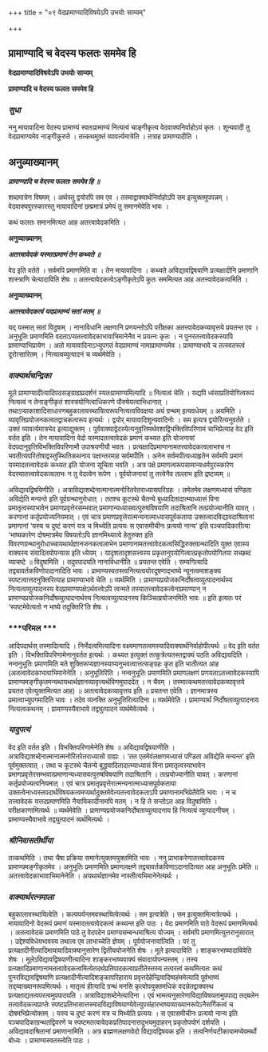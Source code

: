 +++
title = "०९ वेदप्रामाण्यादिविषयेऽपि उभयोः साम्यम्"

+++


## प्रामाण्यादि च वेदस्य फलतः सममेव हि

**वेदप्रामाण्यादिविषयेऽपि उभयोः साम्यम्**

**प्रामाण्यादि च वेदस्य फलतः सममेव हि**

### ***सुधा***

ननु मायावादिना वेदस्य प्रामाण्यं स्वतःप्रामाण्यं नित्यत्वं चाङ्गीकृत्य वेदवाक्यनिर्वाहोऽयं कृतः । शून्यवादी तु वेदप्रामाण्यमेव नाङ्गीकुरुते । तत्कथमुक्तं व्यावर्त्यमात्रेति । तत्राह प्रामाण्यादीति ।

## **अनुव्याख्यानम्**

***प्रामाण्यादि च वेदस्य फलतः सममेव हि ॥***

शब्दमात्रेण विषमम् । अर्थस्तु द्वयोरपि सम एव । तस्माद्वाक्यार्थनिर्वाहोऽपि सम इत्युक्तमुपपन्नम् । वेदवाक्यपुरस्कारस्तु मायावादिनां छद्ममात्रं प्रमेयं तु समानमेवेति भावः ।

कथं फलतः समानमित्यत आह अतत्त्वावेदकमिति ।

**अनुव्याख्यानम्**

***अतत्त्वावेदकं यस्मात्प्रमाणं तेन कथ्यते ॥***

वेद इति वर्तते । सर्वमपि प्रमाणमिति वा । तेन मायावादिना । कथ्यते अविद्यावद्विषयाणि प्रत्यक्षादीनि प्रमाणानि शास्त्राणि चेत्यादाविति शेषः ॥ अतत्त्वावेदकत्वेऽङ्गीकृतेऽपि कुतः सममित्यत आह अतत्त्वावेदकत्वमिति ।

**अनुव्याख्यानम्**

***अतत्त्वावेदकत्वं यदप्रामाण्यं सतां मतम् ॥***

यद् यस्मात् सतां विदुषाम् । नानाविधानि लक्षणानि प्रणयन्तोऽपि परीक्षका अतत्त्वावेदकव्यावृत्तये प्रयतन्त एव । अनुभूतिः प्रमाणमिति वदताऽप्यतत्त्वावेदकाभावाभिमानेनैव न प्रयत्नः कृतः । न पुनरतत्त्वावेदकस्यापि प्रामाण्याभिप्रायेण । अतो मायावादिनाऽभ्युपगतं वेदप्रामाण्यं नामाप्रामाण्यमेव । प्रामाण्याभावे च तत्स्वतस्त्वं दूरोत्सारितम् । नित्यत्वव्युत्पादनं च व्यर्थमेवेति ।

### ***वाक्यार्थचन्द्रिका***

मूले प्रामाण्यादीत्यादिपदसङ्ग्राह्यप्रदर्शनं स्यतःप्रामाण्यमित्यादि ॥ नित्यत्वं चेति । यद्यपि ध्वंसाप्रतियोगित्वरूपं नित्यत्वं न तेनाङ्गीकृतं शास्त्रयोनित्वाधिकरणे पौरुषेयत्वाभिधानात् । तथाऽप्याकाशादिसाधारणबहुकालावस्थायित्वरूपनित्यत्वविवक्षया अयं ग्रन्थम् इत्यवधेयम् ॥ अयमिति । व्यावृत्तिप्रयोजनकत्वतद्वाचकत्वरूप इत्यर्थः । द्वयोर् मायावादिशून्यवादिनोः । सम इत्यत्र द्वयोरित्यनुवर्तते । उक्तं व्यावर्त्यमात्रभेद इत्याद्युक्तम् । पूर्ववाक्याद्वेदस्येत्यनुवृत्तिमर्थवशाद्विभक्तिविपरिणामं चाभिप्रेत्याह वेद इति वर्तत इति । तेन मायावादिना वेदो यस्मादतत्त्वावेदकं प्रमाणं कथ्यत इति योजनायां वेदपदानुवृत्तिविभक्तिविपरिणामौ उपाश्रयणीयौ भवतः । प्रत्यक्षादिप्रमाणानामतत्त्वावेदकत्वलाभश्च न भवतीत्यपरितोषाद्वस्तुस्थितिकथनाय पक्षान्तरमाह सर्वमपीति । अनेन सर्वमपीत्यध्याहृतेन सर्वमपि प्रमाणं यस्मादतत्त्वावेदकं कथ्यत इति योजना सूचिता भवति । अत्र पक्षे प्रमाणत्वरूपसामान्यधर्मपुरस्कारेण वेदस्यातत्त्वावेदकत्वलाभः न तु वेदत्वेन रूपेण । पूर्वयोजनायां तु तत्त्वेनैव तल्लाभ इति द्रष्टव्यम् ॥

अविद्यावद्विषयिणीति । अत्राविद्याशब्देनात्मानात्मनोरितरेतराध्यासपरिग्रहः । तमेतमेव लक्षणमध्यासं पण्डिता अविद्येति मन्यन्ते इति पूर्वग्रन्थानुरोधात् । ततश्च कूटस्थे चैतन्ये बुध्यादितादात्म्याध्यासं विना प्रमातृत्वस्याभावेन प्रमाणप्रवृत्तेरसम्भवात् प्रमाणान्यध्यासवत्पुरुषविषयाणि तदाश्रितानि तत्प्रयोज्यानीति यावत् । करणानां कर्तृप्रयोज्यनियमात् । एवं चात्र प्रमाणप्रवृत्तेरात्मन्यनात्माध्यासपूर्वकताया उक्तत्वादविद्यावदाश्रितानां प्रमाणानां ‘यस्य च दुष्टं करणं यत्र च मिथ्येति प्रत्ययः स एवासमीचीनः प्रत्ययो नान्य’ इति पञ्चपादिकारीत्या ‘भाष्यकारेण दोषमात्रमेव विषयतोऽपि ज्ञानमिथ्यात्वे हेतुरुक्त इति विवरणग्रन्थानुरोधाच्चायथार्थज्ञानजनकत्वलाभेन प्रमाणानामतत्त्वावेदकत्वसिद्धिरुक्तग्रन्थादिति युक्त एवास्य वाक्यस्य संवादितयोपन्यास इति ध्येयम् । यादृशतादृशसत्त्वस्य प्रकृतानुपयोगित्वात्प्रकृतोपयोगितया सच्छब्दं व्याचष्टे ॥ विदुषामिति । तदुपपादयति नानाविधानीति ॥ प्रयतन्त एवेति । सम्यगित्यादि तद्व्यावर्तकविणोपादानादिति भावः । प्रामाण्यस्वतस्त्वनित्यत्वयोरदूषणाद्भाष्ये न्यूनत्वमाशङ्क्य स्पष्टत्वात्तदनुक्तिरित्याह प्रामाण्याभावे चेति ॥ व्यर्थमिति । प्रामाण्यप्रयोजकनिर्दोषत्वव्युत्पादनार्थस्य नित्यत्वव्युत्पादनस्य वेदप्रामाण्यपक्षेऽर्थवत्त्वेऽपि त्वन्मते तस्यातत्त्वावेदकत्वेनाप्रमाण्यान् न प्रामाण्यप्रयोजकनिर्दोषव्युत्पादनार्थस्य नित्यत्वव्युत्पादनस्य किञ्चित्प्रयोजनमिति भावः ॥ इति इत्यतः परं ‘स्पष्टमेवेत्यतो न भाष्ये तदुक्तिरि’ति शेषः ।

### ***परिमल ***

आदिपदार्थस् तस्मादित्यादि । निर्भेदत्वमित्यादिना वक्ष्यमाणतत्वमस्यादिवाक्यार्थनिर्वाहोपीत्यर्थः ॥ वेद इति वर्तत इति । विभक्तिविपरिणामेनानुवर्तत इत्यर्थः । कथ्यत इत्युक्तं तत्कुत्रेत्यतस्तद्वाक्यं पठति अविद्यावदिति । नन्वनुभूतिः प्रमाणमिति मते शुक्तिरूप्यज्ञानस्याप्यनुभवत्वात्तत्सङ्ग्रहः कृत इति भातीत्यत आह (अतत्वावेदकाभावाभिमानेनेति । अनुभूतिरिति । नन्वनुभूतिः प्रमाणमिति प्रमाणलक्षणं प्रणयताऽतत्त्वावेदकस्यापि प्रामाण्यमङ्गीकृतमन्यथायथार्थज्ञानव्यावृत्त्यर्थविणमुपाददेत् । न चैवम् । तस्मात्कथमतत्त्वावेदकव्यावृत्तये प्रयतत एवेत्युक्तमित्यत आह) ॥ अतत्वावेदकव्यावृत्तय इति ॥ प्रयतन्त एवेति । ज्ञानमात्रस्य प्रमात्वाभ्युपगमादिति भावः । तदेव व्यनक्ति अनुभूतिरित्यादिना ॥ व्यर्थमेवेति । प्रामाण्यार्थं निर्दोषताव्युत्पादनाय नित्यत्वकथनम् । प्रामाण्यस्यैवाभावे तद्व्युत्पादनं व्यर्थमेवेत्यर्थः ।

### ***यादुपत्यं***

वेद इति वर्तत इति । विभक्तिपरिणामेनेति शेषः ॥ अविद्यावद्विषयाणीति । अत्राविद्याशब्देनात्मानात्मनोरितरेतराध्यासो ग्राह्यः । ‘तत एतमेवंलक्षणमध्यासं पण्डिता अविद्येति मन्यन्त’ इति पूर्वमुक्तत्वात् । तथा च कूटस्थे चैतन्ये बुद्ध्यादितादात्म्याध्यासं विना प्रमातृत्वस्याभावेन प्रमाणप्रवृत्तेरसम्भवात्प्रमाणान्यध्यासवत्पुरुषविषयाणि तदाश्रितानि । तत्प्रयोज्यानीति यावत् । करणानां कर्तृप्रयोज्यत्वनियमात् । एवं चात्र प्रमातृप्रवृत्तेरात्मन्यनात्माध्यासपूर्वकताया उक्तत्वेनाध्यस्तपदार्थविषयकत्वमप्यर्थादुक्तमेवेत्यतत्त्वावेदकताऽपि प्रमाणानामभिप्रेतैवेति भावः । न च तत्त्वावेदकं यत्तदप्रमाणमिति नैयायिकादीनामपि मतम् । न हि ते सन्तोऽत आह विदुषामिति । परीक्षकाणामित्यर्थः ॥ व्यर्थमेवेति । प्रामाण्यप्रयोजकनिर्दोषताव्युत्पादनाय हि नित्यत्वं व्युत्पादनीयम् । प्रामाण्यस्यैवाभावे तद्व्युत्पादनं व्यर्थमित्यर्थः ।

### ***श्रीनिवासतीर्थीया***

तत्कथमिति । तथा चैषा प्रक्रिया समानेत्युक्तमयुक्तमिति भावः । ननु प्राभाकरेणातत्त्वावेदकस्य प्रामाण्यमङ्गीकृतमेव । अनुभूतिः प्रमाणमिति प्रमाणलक्षणे तद्व्यावर्तकविणाऽदानादित्यत आह अनुभूतिः प्रमेति ॥ अतत्त्वावेदकाभावाभिमानेनेति । अयथार्थज्ञानमेव नास्तीत्यभिमानेनेत्यर्थः ।

### ***वाक्यार्थरत्नमाला***

बहुकालावस्थायित्वेति । कल्पपर्यन्तमवस्थायित्वेत्यर्थः । सम इत्यत्रेति । सम इत्युक्तमित्यत्रेत्यर्थः । मायावादिनो वेदरूपं प्रमाणं यस्मादतत्वावेदकत्वं कथ्यन्त इति पाठः । वेदः प्रमाणमिति पाठे वेदरूपं प्रमाणमित्यर्थः । अतत्वावेदकं प्रमाणमिति पाठे तु वेदपदेन प्रमाण्यसम्बन्धमाश्रित्य योज्यम् । सर्वमपि प्रमाणमित्युत्तरानुसारात् । उद्देश्यविधेयभावस्य तथात्व एव लाभाच्चेति ज्ञेयम् । पूर्वयोजनायांत्विति । परं तु प्रत्यक्षादीनीत्यादिमायावादिवाक्यानुसारेण द्वितीययोजनेति शेषः । मूले इत्यादाविति । शाङ्करभाष्यादाविवेति शेषः । मूलेऽविद्यावद्विषयाणीत्यादिना शाङ्करभाष्यवाक्यं संवादायोपन्यस्तम् । तस्य प्रत्यक्षादिप्रमाणानामतत्वावेदकत्वमित्येतदर्थप्रतिपादकत्वाप्रतीतेस्तस्य तत्परत्वं कथमित्यतः कथं पुनरविद्यावद्विषयाणि प्रत्यक्षादीनीत्यादिशङ्कापरिहाराय प्रवृत्तदेहेन्द्रियादिष्वहंममेत्यादि पूर्वभाष्यं तद्य्वाख्यानरूपमित्यर्थः । मातृत्वं हीत्यादि ग्रन्थं मनसि कृत्वोपयुक्तमधिकं वदन्नेतद्वाक्यस्थ प्रत्यक्षाद्यतत्वपरत्वमुपपादयति । अत्राविद्याशब्देनेत्यादिना । एवं भामत्यनुसारेणाविद्याविषयतामुपपाद्य तद्बलेन तत्वावेदकत्वप्राप्तेः स्पष्टप्रतिभासात्तस्मादविद्याविषयाण्येवेत्युपसंहारभाष्यव्याख्यानरूपेऽनैसर्गिकत्वं च दोषमभिप्रेत्योक्तम् । यस्य च दुष्टं करणं यत्र च मिथ्येति प्रत्ययः । स एवासमीचीनः प्रत्ययो नान्य इति पञ्चपादिकाग्रन्थतद्विवरणे च स्पष्टमतत्वावेदकप्रतिपादनात्तदुभयमुदाहरन् प्रकृतोपयोगं दर्शयति । अविद्यावदाश्रितानां प्रमाणानामिति । अत्र ब्राह्मणलक्षणवेदो विद्यावद्विषयक इति । तत्वनिर्णयटीकायामप्येवमर्थो बोध्यः । प्रामाण्यस्वतस्त्वेति पाठः ।

